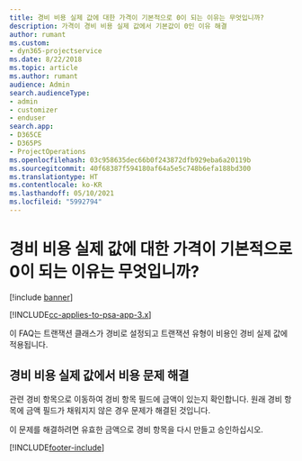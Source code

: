 ```yaml
---
title: 경비 비용 실제 값에 대한 가격이 기본적으로 0이 되는 이유는 무엇입니까?
description: 가격이 경비 비용 실제 값에서 기본값이 0인 이유 해결
author: rumant
ms.custom:
- dyn365-projectservice
ms.date: 8/22/2018
ms.topic: article
ms.author: rumant
audience: Admin
search.audienceType:
- admin
- customizer
- enduser
search.app:
- D365CE
- D365PS
- ProjectOperations
ms.openlocfilehash: 03c958635dec66b0f243872dfb929eba6a20119b
ms.sourcegitcommit: 40f68387f594180af64a5e5c748b6efa188bd300
ms.translationtype: HT
ms.contentlocale: ko-KR
ms.lasthandoff: 05/10/2021
ms.locfileid: "5992794"
---
```

# <a name="why-is-the-price-defaulting-to-zero-on-expense-cost-actuals"></a>경비 비용 실제 값에 대한 가격이 기본적으로 0이 되는 이유는 무엇입니까?

[!include [banner](../includes/psa-now-project-operations.md)]

[!INCLUDE[cc-applies-to-psa-app-3.x](../includes/cc-applies-to-psa-app-3x.md)]

이 FAQ는 트랜잭션 클래스가 경비로 설정되고 트랜잭션 유형이 비용인 경비 실제 값에 적용됩니다.

## <a name="troubleshooting-cost-rates-on-expense-cost-actuals"></a>경비 비용 실제 값에서 비용 문제 해결

관련 경비 항목으로 이동하여 경비 항목 필드에 금액이 있는지 확인합니다. 원래 경비 항목에 금액 필드가 채워지지 않은 경우 문제가 해결된 것입니다.
 
이 문제를 해결하려면 유효한 금액으로 경비 항목을 다시 만들고 승인하십시오.


[!INCLUDE[footer-include](../includes/footer-banner.md)]